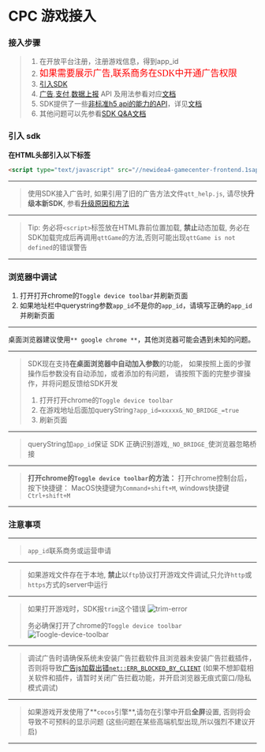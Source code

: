# CPC 游戏接入

### 接入步骤
> 1. 在开放平台注册，注册游戏信息，得到app_id
> 2. <font size=4 color=red face="黑体">如果需要展示广告,联系商务在SDK中开通广告权限</font>
> 3. [引入SDK](#引入-sdk)
> 4. [广告](./游戏广告接入文档.md),[支付](./游戏支付接入文档.md),[数据上报](./SDK数据上报接入文档.md) API 及用法参看对应[文档](./README.md)
> 5. SDK提供了一些[非标准h5 api的能力的API](./SDK能力文档.md)，详见[文档](./SDK能力文档.md)
> 6. 其他问题可以先参看[SDK Q&A文档](./SDK_Q&A.md)

### 引入 sdk

**在HTML头部引入以下标签**

```HTML
<script type="text/javascript" src="//newidea4-gamecenter-frontend.1sapp.com/sdk/prod/h5.v1.0.0.js?spread=required" crossorigin="anonymous"></script>
```
---

> 使用SDK接入广告时, 如果引用了旧的广告方法文件`qtt_help.js`, 请尽快**升级本新SDK**, 参看[升级原因和方法](./SDK_Q&A.md)

---

> Tip: 务必将`<script>`标签放在HTML靠前位置加载, **禁止**动态加载, 务必在SDK加载完成后再调用`qttGame`的方法,否则可能出现`qttGame is not defined`的错误警告

---

### 浏览器中调试

1. 打开打开chrome的`Toggle device toolbar`并刷新页面
2. 如果地址栏中querystring参数`app_id`不是你的`app_id`，请填写正确的`app_id`并刷新页面

---

桌面浏览器建议使用`** google chrome **`，其他浏览器可能会遇到未知的问题。

---

>SDK现在支持**在桌面浏览器中自动加入参数**的功能，
>如果按照上面的步骤操作后参数没有自动添加，或者添加的有问题，
>请按照下面的完整步骤操作，并将问题反馈给SDK开发
>
> 1. 打开打开chrome的`Toggle device toolbar`
> 2. 在游戏地址后面加queryString`?app_id=xxxxx&_NO_BRIDGE_=true`
> 3. 刷新页面

---

> queryString加`app_id`保证 SDK 正确识别游戏,`_NO_BRIDGE_`使浏览器忽略桥接

---

> **打开chrome的`Toggle device toolbar`的方法：**
> 打开chrome控制台后，按下快捷键：
> MacOS快捷键为`Command+shift+M`, windows快捷键`Ctrl+shift+M`

---

### 注意事项

---

> `app_id`联系商务或运营申请

---

> 如果游戏文件存在于本地, **禁止**以`ftp`协议打开游戏文件调试,只允许`http`或`https`方式的server中运行

---

> 如果打开游戏时，SDK报`trim`这个错误
![trim-error](https://static-oss.qutoutiao.net/sdk/questions_and_answers/trim_error.png)
>
>务必确保打开了chrome的`Toggle device toolbar`
>![Toogle-device-toolbar](https://static-oss.qutoutiao.net/sdk/questions_and_answers/Tggle-device-toolbar.png)

---

> 调试广告时请确保系统未安装广告拦截软件且浏览器未安装广告拦截插件，否则将导致[广告js加载出错`net::ERR_BLOCKED_BY_CLIENT`](./SDK_Q&A.md)
> (如果不想卸载相关软件和插件，请暂时关闭广告拦截功能，并开启浏览器无痕式窗口/隐私模式调试)

---

> 如果游戏开发使用了**`cocos`引擎**,请勿在引擎中开启**全屏**设置, 否则将会导致不可预料的显示问题
> (这些问题在某些高端机型出现,所以强烈不建议开启)

---
